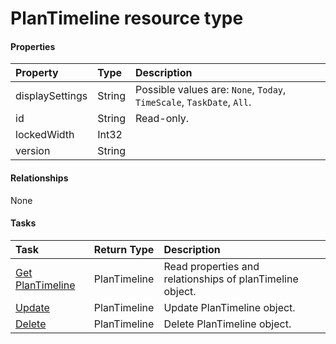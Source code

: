 # PlanTimeline resource type



#### Properties
| Property	   | Type	|Description|
|:---------------|:--------|:----------|
|displaySettings|String| Possible values are: `None`, `Today`, `TimeScale`, `TaskDate`, `All`.|
|id|String| Read-only.|
|lockedWidth|Int32||
|version|String||

#### Relationships
None


#### Tasks

| Task		   | Return Type	|Description|
|:---------------|:--------|:----------|
|[Get PlanTimeline](../api/plantimeline_get.md) | PlanTimeline |Read properties and relationships of planTimeline object.|
|[Update](../api/plantimeline_update.md) | PlanTimeline	|Update PlanTimeline object. |
|[Delete](../api/plantimeline_delete.md) | PlanTimeline	|Delete PlanTimeline object. |
